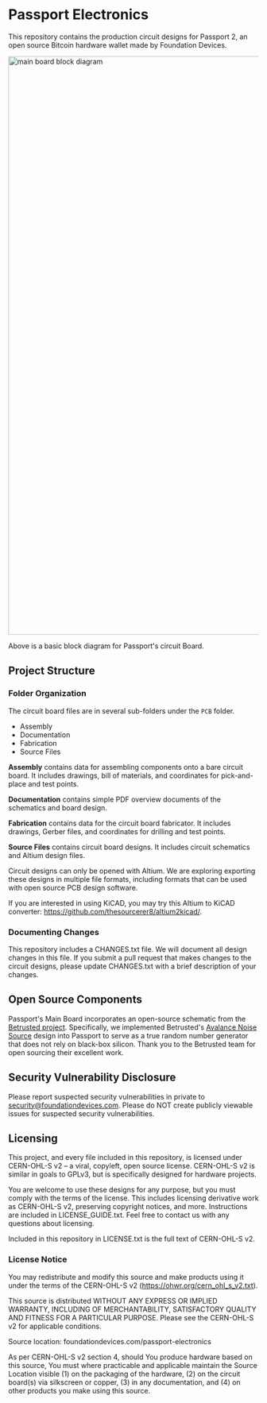 # Passport Electronics

This repository contains the production circuit designs for Passport 2, an open source Bitcoin hardware wallet made by Foundation Devices.

<img width="1165" alt="main board block diagram" src="https://user-images.githubusercontent.com/62639971/185300045-8900fd17-6c01-448f-8174-edb56905cc2e.png">

Above is a basic block diagram for Passport's circuit Board.

## Project Structure

### Folder Organization
The circuit board files are in several sub-folders under the `PCB` folder.

- Assembly
- Documentation
- Fabrication
- Source Files

**Assembly** contains data for assembling components onto a bare circuit board. It includes drawings, bill of materials, and coordinates for pick-and-place and test points.

**Documentation** contains simple PDF overview documents of the schematics and board design.

**Fabrication** contains data for the circuit board fabricator. It includes drawings, Gerber files, and coordinates for drilling and test points.

**Source Files** contains circuit board designs. It includes circuit schematics and Altium design files.

Circuit designs can only be opened with Altium. We are exploring exporting these designs in multiple file formats, including formats that can be used with open source PCB design software.

If you are interested in using KiCAD, you may try this Altium to KiCAD converter: https://github.com/thesourcerer8/altium2kicad/.

### Documenting Changes
This repository includes a CHANGES.txt file. We will document all design changes in this file. If you submit a pull request that makes changes to the circuit designs, please update CHANGES.txt with a brief description of your changes.

## Open Source Components
Passport's Main Board incorporates an open-source schematic from the [Betrusted project](https://github.com/betrusted-io/betrusted-hardware-xt). Specifically, we implemented Betrusted's [Avalance Noise Source](https://betrusted.io/avalanche-noise) design into Passport to serve as a true random number generator that does not rely on black-box silicon. Thank you to the Betrusted team for open sourcing their excellent work.

## Security Vulnerability Disclosure
Please report suspected security vulnerabilities in private to security@foundationdevices.com. Please do NOT create publicly viewable issues for suspected security vulnerabilities.

## Licensing
This project, and every file included in this repository, is licensed under CERN-OHL-S v2 – a viral, copyleft, open source license. CERN-OHL-S v2 is similar in goals to GPLv3, but is specifically designed for hardware projects.

You are welcome to use these designs for any purpose, but you must comply with the terms of the license. This includes licensing derivative work as CERN-OHL-S v2, preserving copyright notices, and more. Instructions are included in LICENSE_GUIDE.txt. Feel free to contact us with any questions about licensing.

Included in this repository in LICENSE.txt is the full text of CERN-OHL-S v2.

### License Notice
You may redistribute and modify this source and make products using it
under the terms of the CERN-OHL-S v2 (https://ohwr.org/cern_ohl_s_v2.txt).

This source is distributed WITHOUT ANY EXPRESS OR IMPLIED WARRANTY,
INCLUDING OF MERCHANTABILITY, SATISFACTORY QUALITY AND FITNESS FOR A
PARTICULAR PURPOSE. Please see the CERN-OHL-S v2 for applicable conditions.

Source location: foundationdevices.com/passport-electronics

As per CERN-OHL-S v2 section 4, should You produce hardware based on this
source, You must where practicable and applicable maintain the Source Location
visible (1) on the packaging of the hardware, (2) on the circuit board(s) via
silkscreen or copper, (3) in any documentation, and (4) on other products you
make using this source.
